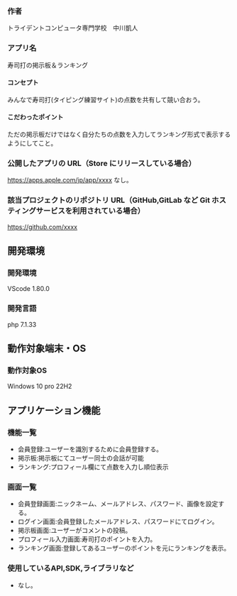 ### 作者
トライデントコンピュータ専門学校　中川凱人

### アプリ名
寿司打の掲示板＆ランキング

#### コンセプト
みんなで寿司打(タイピング練習サイト)の点数を共有して競い合おう。

#### こだわったポイント

ただの掲示板だけではなく自分たちの点数を入力してランキング形式で表示するようにしてこと。

### 公開したアプリの URL（Store にリリースしている場合）
https://apps.apple.com/jp/app/xxxx
なし。

### 該当プロジェクトのリポジトリ URL（GitHub,GitLab など Git ホスティングサービスを利用されている場合）
https://github.com/xxxx

## 開発環境
### 開発環境
VScode 1.80.0

### 開発言語
php 7.1.33

## 動作対象端末・OS
### 動作対象OS
Windows 10 pro 22H2

## アプリケーション機能

### 機能一覧
- 会員登録:ユーザーを識別するために会員登録する。　
- 掲示板:掲示板にてユーザー同士の会話が可能
- ランキング:プロフィール欄にて点数を入力し順位表示
　

### 画面一覧
- 会員登録画面:ニックネーム、メールアドレス、パスワード、画像を設定する。
- ログイン画面:会員登録したメールアドレス、パスワードにてログイン。
- 掲示板画面:ユーザーがコメントの投稿。
- プロフィール入力画面:寿司打のポイントを入力。
- ランキング画面:登録してあるユーザーのポイントを元にランキングを表示。

### 使用しているAPI,SDK,ライブラリなど
- なし。

